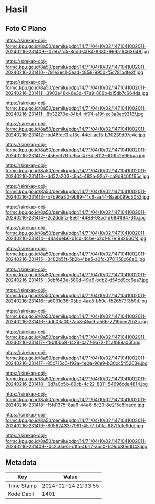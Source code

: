# Hasil

## Foto C Plano

https://sirekap-obj-formc.kpu.go.id/8a50/pemilu/pdpr/14/71/04/10/02/1471041002011-20240216-231409--07eb7fc5-8dd0-4f84-8330-969516463648.jpg

https://sirekap-obj-formc.kpu.go.id/8a50/pemilu/pdpr/14/71/04/10/02/1471041002011-20240216-231410--791e3ec1-5ead-4858-9950-f5c781bdfe2f.jpg

https://sirekap-obj-formc.kpu.go.id/8a50/pemilu/pdpr/14/71/04/10/02/1471041002011-20240216-231411--3903e48d-6e3d-47a9-806b-b15db7c664da.jpg

https://sirekap-obj-formc.kpu.go.id/8a50/pemilu/pdpr/14/71/04/10/02/1471041002011-20240216-231411--8b32270e-84b4-4f74-a19f-ec3a3ec9318f.jpg

https://sirekap-obj-formc.kpu.go.id/8a50/pemilu/pdpr/14/71/04/10/02/1471041002011-20240216-231412--bd46fec3-af3e-44cf-aef5-b30239d07e4c.jpg

https://sirekap-obj-formc.kpu.go.id/8a50/pemilu/pdpr/14/71/04/10/02/1471041002011-20240216-231412--456eef76-c95a-473d-8112-609fc2e96baa.jpg

https://sirekap-obj-formc.kpu.go.id/8a50/pemilu/pdpr/14/71/04/10/02/1471041002011-20240216-231413--dd32a203-c8a4-482a-92b7-ca9d9400f65c.jpg

https://sirekap-obj-formc.kpu.go.id/8a50/pemilu/pdpr/14/71/04/10/02/1471041002011-20240216-231413--b7b96a30-9b89-41c6-aa44-8aeb099c5053.jpg

https://sirekap-obj-formc.kpu.go.id/8a50/pemilu/pdpr/14/71/04/10/02/1471041002011-20240216-231414--2c2dd5fa-8e61-4488-93cd-d6841f9473fb.jpg

https://sirekap-obj-formc.kpu.go.id/8a50/pemilu/pdpr/14/71/04/10/02/1471041002011-20240216-231414--44a46eb6-d1cd-4cbe-b2c1-87e1982660f4.jpg

https://sirekap-obj-formc.kpu.go.id/8a50/pemilu/pdpr/14/71/04/10/02/1471041002011-20240216-231415--3482b51f-5b2b-4be5-a0fd-3781158c66a0.jpg

https://sirekap-obj-formc.kpu.go.id/8a50/pemilu/pdpr/14/71/04/10/02/1471041002011-20240216-231415--3dbf643e-580d-49a6-bdb2-d54cd9cc6ea7.jpg

https://sirekap-obj-formc.kpu.go.id/8a50/pemilu/pdpr/14/71/04/10/02/1471041002011-20240216-231416--a6031d36-05bc-4ae5-b50e-f526577f359d.jpg

https://sirekap-obj-formc.kpu.go.id/8a50/pemilu/pdpr/14/71/04/10/02/1471041002011-20240216-231416--ddb03a00-2ab8-45c9-a566-7219bee2fb3c.jpg

https://sirekap-obj-formc.kpu.go.id/8a50/pemilu/pdpr/14/71/04/10/02/1471041002011-20240216-231417--f9b10bb8-1428-4a7f-9a72-1f1afb89a05f.jpg

https://sirekap-obj-formc.kpu.go.id/8a50/pemilu/pdpr/14/71/04/10/02/1471041002011-20240216-231417--85c715c6-f92a-4e0a-90e9-b30cc545263e.jpg

https://sirekap-obj-formc.kpu.go.id/8a50/pemilu/pdpr/14/71/04/10/02/1471041002011-20240216-231418--0d7a0b5b-89cb-4c22-8311-54696cde4814.jpg

https://sirekap-obj-formc.kpu.go.id/8a50/pemilu/pdpr/14/71/04/10/02/1471041002011-20240216-231418--f5fd1375-8aa6-44a8-8c20-8e215c8feacd.jpg

https://sirekap-obj-formc.kpu.go.id/8a50/pemilu/pdpr/14/71/04/10/02/1471041002011-20240216-231419--80562433-7991-4577-b0fa-687ffdfe9dcf.jpg

https://sirekap-obj-formc.kpu.go.id/8a50/pemilu/pdpr/14/71/04/10/02/1471041002011-20240216-231409--0c2c6ae5-c1fa-46a7-abc0-1c9db80ed043.jpg


## Metadata

| Key        | Value               |
| ---------- | ------------------- |
| Time Stamp | 2024-02-24 22:33:55 |
| Kode Dapil | 1401                |



